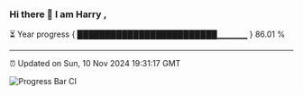 ### Hi there 👋 I am Harry , 

⏳ Year progress { █████████████████████████▁▁▁▁▁ } 86.01 %

---

⏰ Updated on Sun, 10 Nov 2024 19:31:17 GMT

![Progress Bar CI](https://github.com/duykhang68/duykhang68/workflows/Progress%20Bar%20CI/badge.svg)
